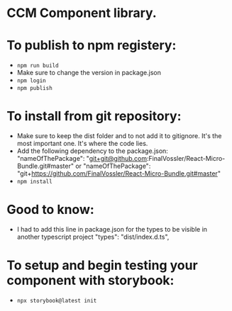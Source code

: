 # CCM Component library.

# To publish to npm registery:

- `npm run build`
- Make sure to change the version in package.json
- `npm login`
- `npm publish`

# To install from git repository:

- Make sure to keep the dist folder and to not add it to gitignore. It's the most important one. It's where the code lies.
- Add the following dependency to the package.json:
  "nameOfThePackage": "git+git@github.com:FinalVossler/React-Micro-Bundle.git#master"
  or
  "nameOfThePackage": "git+https://github.com/FinalVossler/React-Micro-Bundle.git#master"
- `npm install`

# Good to know:

- I had to add this line in package.json for the types to be visible in another typescript project
  "types": "dist/index.d.ts",

# To setup and begin testing your component with storybook:

- `npx storybook@latest init`
